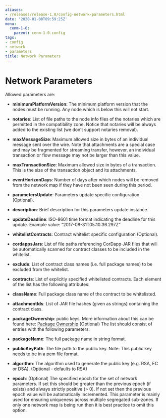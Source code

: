 ```yaml
---
aliases:
- /releases/release-1.0/config-network-parameters.html
date: '2020-01-08T09:59:25Z'
menu:
  cenm-1-0:
    parent: cenm-1-0-config
tags:
- config
- network
- parameters
title: Network Parameters
---
```



# Network Parameters

Allowed parameters are:


* **minimumPlatformVersion**: 
The minimum platform version that the nodes must be running. Any node which is below this will
not start.


* **notaries**: 
List of file paths to the node info files of the notaries which are permitted in the compatibility zone. Notice that
notaries will be always added to the existing list (we don’t support notaries removal).


* **maxMessageSize**: 
Maximum allowed size in bytes of an individual message sent over the wire. Note that attachments are
a special case and may be fragmented for streaming transfer, however, an individual transaction or flow message
may not be larger than this value.


* **maxTransactionSize**: 
Maximum allowed size in bytes of a transaction. This is the size of the transaction object and its attachments.


* **eventHorizonDays**: 
Number of days after which nodes will be removed from the network map if they have not been seen during this period.


* **parametersUpdate**: 
Parameters update specific configuration (Optional).


* **description**: 
Brief description for this parameters update instance.


* **updateDeadline**: 
ISO-8601 time format indicating the deadline for this update. Example value: “2017-08-31T05:10:36.297Z”




* **whitelistContracts**: 
Contract whitelist specific configuration (Optional).


* **cordappsJars**: 
List of file paths referencing CorDapp JAR files that will be automatically scanned for contract classes to be included in the whitelist.


* **exclude**: 
List of contract class names (i.e. full package names) to be excluded from the whitelist.


* **contracts**: 
List of explicitly specified whitelisted contracts. Each element of the list has the following attributes:


* **className**: 
Full package class name of the contract to be whitelisted.


* **attachmentIds**: 
List of JAR file hashes (given as strings) containing the contract class.






* **packageOwnership**: 
public keys. More information about this can be found here: [Package Ownership](https://docs.corda.net/design/data-model-upgrades/package-namespace-ownership.html)
(Optional) The list should consist of entries with the following parameters:
* **packageName**: 
The full package name in string format.


* **publicKeyPath**: 
The file path to the public key. Note: This public key needs to be in a pem file format.


* **algorithm**: 
The algorithm used to generate the public key (e.g. RSA, EC or DSA). (Optional - defaults to RSA)




* **epoch**: 
(Optional) The specified epoch for the set of network parameters. If set this should be greater than the
previous epoch (if exists) and always strictly positive (> 0). If not set then the previous epoch value will be
automatically incremented. This parameter is mainly used for ensuring uniqueness across multiple segregated
sub-zones. If only one network map is being run then it is best practice to omit this option.



